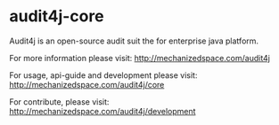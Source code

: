 audit4j-core
============
Audit4j is an open-source audit suit the for enterprise java platform.
 
For more information please visit: 
http://mechanizedspace.com/audit4j

For usage, api-guide and development please visit:
http://mechanizedspace.com/audit4j/core

For contribute, please visit: 
http://mechanizedspace.com/audit4j/development